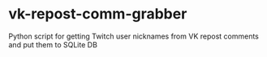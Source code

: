 # vk-repost-comm-grabber
Python script for getting Twitch user nicknames from VK repost comments and put them to SQLite DB
